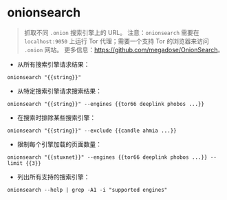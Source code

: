 # onionsearch

> 抓取不同 `.onion` 搜索引擎上的 URL。
> 注意：`onionsearch` 需要在 `localhost:9050` 上运行 Tor 代理；需要一个支持 Tor 的浏览器来访问 `.onion` 网站。
> 更多信息：<https://github.com/megadose/OnionSearch>。

- 从所有搜索引擎请求结果：

`onionsearch "{{string}}"`

- 从特定搜索引擎请求搜索结果：

`onionsearch "{{string}}" --engines {{tor66 deeplink phobos ...}}`

- 在搜索时排除某些搜索引擎：

`onionsearch "{{string}}" --exclude {{candle ahmia ...}}`

- 限制每个引擎加载的页面数量：

`onionsearch "{{stuxnet}}" --engines {{tor66 deeplink phobos ...}} --limit {{3}}`

- 列出所有支持的搜索引擎：

`onionsearch --help | grep -A1 -i "supported engines"`